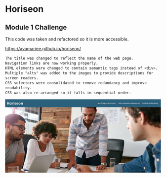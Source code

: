 # Horiseon
## Module 1 Challenge

This code was taken and refactored so it is more accessible. 

https://avamariee.github.io/horiseon/

```
The title was changed to reflect the name of the web page.
Navigation links are now working properly.
HTML elements were changed to contain semantic tags instead of <div>.
Multiple "alts" was added to the images to provide descriptions for screen readers.
CSS selectors were consolidated to remove redundancy and improve readability.
CSS was also re-arranged so it falls in sequential order.
```

 ![A screenshot of the webpage's header & navigation bar](Develop/assets/images/readmeimage.jpg)
